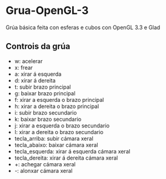 # Grua-OpenGL-3

Grúa básica feita con esferas e cubos con OpenGL 3.3 e Glad

## Controis da grúa

- w: acelerar
- x: frear
- a: xirar á esquerda
- d: xirar á dereita
- t: subir brazo principal
- g: baixar brazo principal
- f: xirar a esquerda o brazo principal
- h: xirar a dereita o brazo principal
- i: subir brazo secundario
- k: baixar brazo secundario
- j: xirar a esquerda o brazo secundario
- l: xirar a dereita o brazo secundario
- tecla_arriba: subir cámara xeral
- tecla_abaixo: baixar cámara xeral
- tecla_esquerda: xirar á esquerda cámara xeral
- tecla_dereita: xirar á dereita cámara xeral
- +: achegar cámara xeral
- -: alonxar cámara xeral
